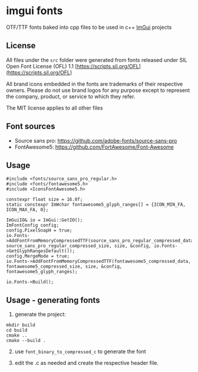 # imgui fonts

OTF/TTF fonts baked into cpp files to be used in c++ [ImGui](https://github.com/ocornut/imgui) projects

## License
All files under the `src` folder were generated from fonts released under SIL Open Font License (OFL) 1.1 [https://scripts.sil.org/OFL](https://scripts.sil.org/OFL)

All brand icons embedded in the fonts are trademarks of their respective owners. Please do not use brand logos for any purpose except to represent the company, product, or service to which they refer. 

The MIT license applies to all other files

## Font sources
- Source sans pro: https://github.com/adobe-fonts/source-sans-pro
- FontAwesome5: https://github.com/FortAwesome/Font-Awesome

## Usage
```
#include <fonts/source_sans_pro_regular.h>
#include <fonts/fontawesome5.h>
#include <IconsFontAwesome5.h>

constexpr float size = 16.0f;
static constexpr ImWchar fontawesome5_glyph_ranges[] = {ICON_MIN_FA, ICON_MAX_FA, 0};

ImGuiIO& io = ImGui::GetIO();
ImFontConfig config;
config.PixelSnapH = true;
io.Fonts->AddFontFromMemoryCompressedTTF(source_sans_pro_regular_compressed_data, source_sans_pro_regular_compressed_size, size, &config, io.Fonts->GetGlyphRangesDefault());
config.MergeMode = true;
io.Fonts->AddFontFromMemoryCompressedTTF(fontawesome5_compressed_data, fontawesome5_compressed_size, size, &config, fontawesome5_glyph_ranges);

io.Fonts->Build();
```

## Usage - generating fonts
1. generate the project: 
```
mkdir build
cd build 
cmake .. 
cmake --build .
```

2. use `font_binary_to_compressed_c` to generate the font

3. edit the .c as needed and create the respective header file.
